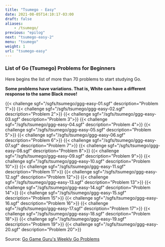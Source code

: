 ```yaml
---
title: "Tsumego - Easy"
date: 2021-08-05T14:10:17-03:00
draft: false
aliases: 
    - /tsumego/
previous: "epilog"
next: "tsumego-easy-2"
menu: "tsumego"
weight: 1
url: "tsumego-easy"
---
```


### List of Go (Tsumego) Problems for Beginners

Here begins the list of more than 70 problems to start studying Go.

**Some problems have variations. That is, White can have a different response to the same Black move!**

{{< challenge sgf="/sgfs/tsumego/ggg-easy-01.sgf" description="Problem 1">}}
{{< challenge sgf="/sgfs/tsumego/ggg-easy-02.sgf" description="Problem 2">}}
{{< challenge sgf="/sgfs/tsumego/ggg-easy-03.sgf" description="Problem 3">}}
{{< challenge sgf="/sgfs/tsumego/ggg-easy-04.sgf" description="Problem 4">}}
{{< challenge sgf="/sgfs/tsumego/ggg-easy-05.sgf" description="Problem 5">}}
{{< challenge sgf="/sgfs/tsumego/ggg-easy-06.sgf" description="Problem 6">}}
{{< challenge sgf="/sgfs/tsumego/ggg-easy-07.sgf" description="Problem 7">}}
{{< challenge sgf="/sgfs/tsumego/ggg-easy-08.sgf" description="Problem 8">}}
{{< challenge sgf="/sgfs/tsumego/ggg-easy-09.sgf" description="Problem 9">}}
{{< challenge sgf="/sgfs/tsumego/ggg-easy-10.sgf" description="Problem 10">}}
{{< challenge sgf="/sgfs/tsumego/ggg-easy-11.sgf" description="Problem 11">}}
{{< challenge sgf="/sgfs/tsumego/ggg-easy-12.sgf" description="Problem 12">}}
{{< challenge sgf="/sgfs/tsumego/ggg-easy-13.sgf" description="Problem 13">}}
{{< challenge sgf="/sgfs/tsumego/ggg-easy-14.sgf" description="Problem 14">}}
{{< challenge sgf="/sgfs/tsumego/ggg-easy-15.sgf" description="Problem 15">}}
{{< challenge sgf="/sgfs/tsumego/ggg-easy-16.sgf" description="Problem 16">}}
{{< challenge sgf="/sgfs/tsumego/ggg-easy-17.sgf" description="Problem 17">}}
{{< challenge sgf="/sgfs/tsumego/ggg-easy-18.sgf" description="Problem 18">}}
{{< challenge sgf="/sgfs/tsumego/ggg-easy-19.sgf" description="Problem 19">}}
{{< challenge sgf="/sgfs/tsumego/ggg-easy-20.sgf" description="Problem 20">}}


Source: [Go Game Guru's Weekly Go Problems](https://github.com/gogameguru/go-problems)